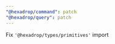 ```yaml
---
"@hexadrop/command": patch
"@hexadrop/query": patch
---
```


Fix `'@hexadrop/types/primitives'` import
